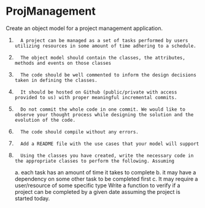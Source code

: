 # ProjManagement
Create an object model for a project management application. 
1.       A project can be managed as a set of tasks performed by users utilizing resources in some amount of time adhering to a schedule. 
2.       The object model should contain the classes, the attributes, methods and events on those classes 
3.       The code should be well commented to inform the design decisions taken in defining the classes. 
4.       It should be hosted on Github (public/private with access provided to us) with proper meaningful incremental commits.  
5.       Do not commit the whole code in one commit. We would like to observe your thought process while designing the solution and the evolution of the code. 
6.       The code should compile without any errors. 
7.       Add a README file with the use cases that your model will support 
8.       Using the classes you have created, write the necessary code in the appropriate classes to perform the following. Assuming 
    a.       each task has an amount of time it takes to complete 
    b.       it may have a dependency on some other task to be completed first 
    c.       It may require a user/resource of some specific type 
Write a function to verify if a project can be completed by a given date assuming the project is started today. 
